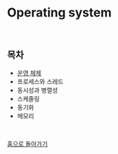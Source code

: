 # Operating system

<br>

## 목차

- [운영 체제](./운영-체제.md)
- 프로세스와 스레드
- 동시성과 병렬성
- 스케줄링
- 동기화
- 메모리

<br>

[홈으로 돌아가기](../README.md)
